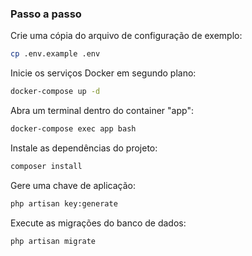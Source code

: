 ### Passo a passo

Crie uma cópia do arquivo de configuração de exemplo: 

```sh
cp .env.example .env
```

Inicie os serviços Docker em segundo plano: 
```sh
docker-compose up -d
```

Abra um terminal dentro do container "app": 
```sh
docker-compose exec app bash
```

Instale as dependências do projeto:
```sh
composer install
```

Gere uma chave de aplicação: 
```sh
php artisan key:generate
```

Execute as migrações do banco de dados:
```sh
php artisan migrate
```
